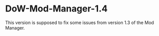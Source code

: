 # DoW-Mod-Manager-1.4

This version is supposed to fix some issues from version 1.3 of the Mod Manager.
